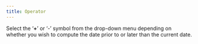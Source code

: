 ```yaml
---
title: Operator
---
```



Select the ‘**+**’ or ‘-’ symbol  from the drop-down menu depending on whether you wish to compute the date  prior to or later than the current date.

